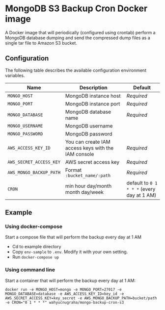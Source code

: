 # MongoDB S3 Backup Cron Docker image

A Docker image that will periodically (configured using crontab) perform a MongoDB database dumping and send the compressed dump files as a single tar file to Amazon S3 bucket.

## Configuration

The following table describes the available configuration environment variables.

Name | Description | Default
--- | --- | ---
`MONGO_HOST` | MongoDB instance host | *Required*
`MONGO_PORT` | MongoDB instance port | *Required*
`MONGO_DATABASE` | MongoDB database name | *Required*
`MONGO_USERNAME` | MongoDB username |
`MONGO_PASSWORD` | MongoDB password |
`AWS_ACCESS_KEY_ID` | You can create IAM access keys with the IAM console | *Required*
`AWS_SECRET_ACCESS_KEY` | AWS secret access key | *Required*
`AWS_MONGO_BACKUP_PATH` | Format `:bucket_name/:path` | *Required*
`CRON` | min hour day/month month day/week | default to `0 1 * * *` (every day at 1 AM)

## Example

### Using docker-compose
Start a compose file that will perform the backup every day at 1 AM
- Cd to example directory
- Copy `env-sample` to `.env`. Modify it with your own setting.
- Run `docker-compose up`

### Using command line
Start a container that will perform the backup every day at 1 AM:

```
docker run -e MONGO_HOST=mongo -e MONGO_PORT=27017 -e MONGO_DATABASE=database -e AWS_ACCESS_KEY_ID=key_id -e AWS_SECRET_ACCESS_KEY=key_secret -e AWS_MONGO_BACKUP_PATH=bucket/path -e CRON="0 1 * * *" wahyucnugraha/mongo-backup-cron-s3
```